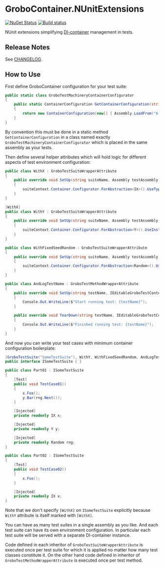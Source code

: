 # GroboContainer.NUnitExtensions

[![NuGet Status](https://img.shields.io/nuget/v/GroboContainer.NUnitExtensions.svg)](https://www.nuget.org/packages/GroboContainer.NUnitExtensions/)
[![Build status](https://ci.appveyor.com/api/projects/status/v4nkma5u54fkoorm?svg=true)](https://ci.appveyor.com/project/skbkontur/grobocontainer-nunitextensions)

NUnit extensions simplifying [DI-container](https://github.com/skbkontur/GroboContainer) management in tests.

## Release Notes

See [CHANGELOG](CHANGELOG.md).

## How to Use

First define GroboContainer configuration for your test suite:
```C#
public static class GroboTestMachineryContainerConfigurator
{
    public static ContainerConfiguration GetContainerConfiguration(string testSuiteName)
    {
        return new ContainerConfiguration(new[] { Assembly.LoadFrom("A.dll"), Assembly.LoadFrom("B.dll") });
    }
}
```
By convention this must be done in a static method `GetContainerConfiguration` in a class named exactly `GroboTestMachineryContainerConfigurator` which is placed in the same assembly as your tests.

Then define several helper attributes which will hold logic for different aspects of test environment configuration:
```C#
public class WithX : GroboTestSuiteWrapperAttribute
{
    public override void SetUp(string suiteName, Assembly testAssembly, IEditableGroboTestContext suiteContext)
    {
        suiteContext.Container.Configurator.ForAbstraction<IX>().UseType<X>();
    }
}

[WithX]
public class WithY : GroboTestSuiteWrapperAttribute
{
    public override void SetUp(string suiteName, Assembly testAssembly, IEditableGroboTestContext suiteContext)
    {
        suiteContext.Container.Configurator.ForAbstraction<Y>().UseInstances(new Y("qwerty"));
    }
}

public class WithFixedSeedRandom : GroboTestSuiteWrapperAttribute
{
    public override void SetUp(string suiteName, Assembly testAssembly, IEditableGroboTestContext suiteContext)
    {
        suiteContext.Container.Configurator.ForAbstraction<Random>().UseInstances(new Random(42));
    }
}

public class AndLogTestName : GroboTestMethodWrapperAttribute
{
    public override void SetUp(string testName, IEditableGroboTestContext suiteContext, IEditableGroboTestContext methodContext)
    {
        Console.Out.WriteLine($"Start running test: {testName}");
    }

    public override void TearDown(string testName, IEditableGroboTestContext suiteContext, IEditableGroboTestContext methodContext)
    {
        Console.Out.WriteLine($"Finished running test: {testName}");
    }
}
```

And now you can write your test cases with minimum container configuration boilerplate:
```C#
[GroboTestSuite("SomeTestSuite"), WithY, WithFixedSeedRandom, AndLogTestName]
public interface ISomeTestSuite { }

public class Part01 : ISomeTestSuite
{
    [Test]
    public void TestCase01()
    {
        x.Foo();
        y.Bar(rng.Next());
    }

    [Injected]
    private readonly IX x;

    [Injected]
    private readonly Y y;

    [Injected]
    private readonly Random rng;
}

public class Part02 : ISomeTestSuite
{
    [Test]
    public void TestCase02()
    {
        x.Foo();
    }

    [Injected]
    private readonly IX x;
}
```
Note that we don't specify `[WithX]` on `ISomeTestSuite` explicitly because `WithY` attribute is itself marked with `[WithX]`.

You can have as many test suites in a single assembly as you like. And each test suite can have its own environment configuration. In particular each test suite will be served with a separate DI-container instance.

Code defined in each inheritor of `GroboTestSuiteWrapperAttribute` is executed once per test suite for which it is applied no matter how many test classes constitute it. On the other hand code defined in inheritor of `GroboTestMethodWrapperAttribute` is executed once per test method.
